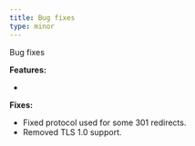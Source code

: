 ```yaml
---
title: Bug fixes
type: minor
---
```


Bug fixes

**Features:**

* &nbsp;

**Fixes:**

* Fixed protocol used for some 301 redirects.
* Removed TLS 1.0 support.